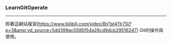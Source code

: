 ### LearnGitOperate
---
照著這網站複習[https://www.bilibili.com/video/BV1st411r7Sj?p=3&amp;vd_source=5dd399ac0585f54a28cd9dcb29516247] Git的操作與使用。
